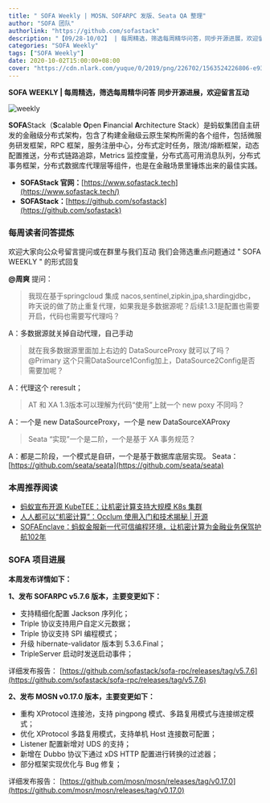 ```yaml
---
title: " SOFA Weekly | MOSN、SOFARPC 发版、Seata QA 整理"
author: "SOFA 团队"
authorlink: "https://github.com/sofastack"
description: "【09/28-10/02】 | 每周精选，筛选每周精华问答，同步开源进展，欢迎留言互动。"
categories: "SOFA Weekly"
tags: ["SOFA Weekly"]
date: 2020-10-02T15:00:00+08:00
cover: "https://cdn.nlark.com/yuque/0/2019/png/226702/1563524226806-e93607a3-1b77-4ca2-8c3c-0384ab966154.png"
---
```


**SOFA WEEKLY | 每周精选，筛选每周精华问答**
**同步开源进展，欢迎留言互动**

![weekly](https://cdn.nlark.com/yuque/0/2019/jpeg/226702/1562925824761-fc720f21-9622-437b-a783-0b0729eda119.jpeg)

**SOFA**Stack（**S**calable **O**pen **F**inancial **A**rchitecture Stack）是蚂蚁集团自主研发的金融级分布式架构，包含了构建金融级云原生架构所需的各个组件，包括微服务研发框架，RPC 框架，服务注册中心，分布式定时任务，限流/熔断框架，动态配置推送，分布式链路追踪，Metrics 监控度量，分布式高可用消息队列，分布式事务框架，分布式数据库代理层等组件，也是在金融场景里锤炼出来的最佳实践。

- **SOFAStack 官网：**[https://www.sofastack.tech](https://www.sofastack.tech/)
- **SOFAStack：**[https://github.com/sofastack](https://github.com/sofastack)

### 每周读者问答提炼

欢迎大家向公众号留言提问或在群里与我们互动
我们会筛选重点问题通过 " SOFA WEEKLY " 的形式回复

**@周爽** 提问：
> 我现在基于springcloud 集成 nacos,sentinel,zipkin,jpa,shardingjdbc，昨天说的做了防止重复代理，如果我是多数据源呢？后续1.3.1是配置也需要开启，代码也需要写代理吗？

A：多数据源就关掉自动代理，自己手动

> 就在我多数据源里面加上右边的 DataSourceProxy 就可以了吗？
> @Primary 这个只需DataSource1Config加上，DataSource2Config是否需要加呢？

A：代理这个 reresult；

> AT 和 XA 1.3版本可以理解为代码“使用”上就一个 new poxy 不同吗？

A：一个是 new DataSourceProxy，一个是 new DataSourceXAProxy

> Seata “实现”一个是二阶，一个是基于 XA 事务规范？

A：都是二阶段，一个模式是自研，一个是基于数据库底层实现。
Seata：[https://github.com/seata/seata](https://github.com/seata/seata)

### 本周推荐阅读

- [蚂蚁宣布开源 KubeTEE：让机密计算支持大规模 K8s 集群](http://mp.weixin.qq.com/s?__biz=MzUzMzU5Mjc1Nw==&mid=2247487020&idx=1&sn=fda0674ab5ba6ca08fe279178ffa2ea3&chksm=faa0e1f6cdd768e0eae59d2aa410c70ac9c89a67230b4824d697cb796e7199f1384663ea5644&scene=21)
- [人人都可以“机密计算”：Occlum 使用入门和技术揭秘 | 开源](http://mp.weixin.qq.com/s?__biz=MzUzMzU5Mjc1Nw==&mid=2247486732&idx=1&sn=d379f362145a485f4c4e02e05697b001&chksm=faa0e2d6cdd76bc03a8a71fbf78395c12279dd491825b2b0b94401e5ac226b4db4b9dd041bae&scene=21)
- [SOFAEnclave：蚂蚁金服新一代可信编程环境，让机密计算为金融业务保驾护航102年](/blog/sofa-enclave-confidential-computing/)

### SOFA 项目进展

**本周发布详情如下：**

**1、发布 SOFARPC v5.7.6 版本，主要变更如下：**

- 支持精细化配置 Jackson 序列化；
- Triple 协议支持用户自定义元数据；
- Triple 协议支持 SPI 编程模式；
- 升级 hibernate-validator 版本到 5.3.6.Final；
- TripleServer 启动时发送启动事件；

详细发布报告：
[https://github.com/sofastack/sofa-rpc/releases/tag/v5.7.6](https://github.com/sofastack/sofa-rpc/releases/tag/v5.7.6)

**2、发布 MOSN v0.17.0 版本，主要变更如下：**

- 重构 XProtocol 连接池，支持 pingpong 模式、多路复用模式与连接绑定模式；
- 优化 XProtocol 多路复用模式，支持单机 Host 连接数可配置；
- Listener 配置新增对 UDS 的支持；
- 新增在 Dubbo 协议下通过 xDS HTTP 配置进行转换的过滤器；
- 部分框架实现优化与 Bug 修复；

详细发布报告：
[https://github.com/mosn/mosn/releases/tag/v0.17.0](https://github.com/mosn/mosn/releases/tag/v0.17.0)
